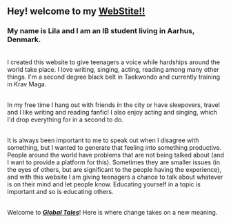 ## Hey! welcome to my **[WebStite!!](/)**

### My name is Lila and I am an IB student living in Aarhus, Denmark.
<br/>
I created this website to give teenagers a voice while hardships around the world take place.  I love writing, singing, acting, reading among many other things.  I'm a second degree black belt in Taekwondo and currently training in Krav Maga. 
<br/>
<br/>

In my free time I hang out with friends in the city or have sleepovers, travel and I like writing and reading fanfic!  I also enjoy acting and singing, which I'd drop everything for in a second to do.
<br/>
<br/>

It is always been important to me to speak out when I disagree with something, but I wanted to generate that feeling into something productive.  People around the world have problems that are not being talked about (and I want to provide a platform for this).  Sometimes they are smaller issues (in the eyes of others, but are significant to the people having the experience), and with this website I am giving teenagers a chance to talk about whatever is on their mind and let people know.  Educating yourself in a topic is important and so is educating others.  
<br/>

Welcome to _**[Global Tales](/)**_!  Here is where change takes on a new meaning.


